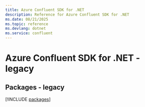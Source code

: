 ```yaml
---
title: Azure Confluent SDK for .NET
description: Reference for Azure Confluent SDK for .NET
ms.date: 08/21/2025
ms.topic: reference
ms.devlang: dotnet
ms.service: confluent
---
```

# Azure Confluent SDK for .NET - legacy
## Packages - legacy
[!INCLUDE [packages](confluent-index.md)]
